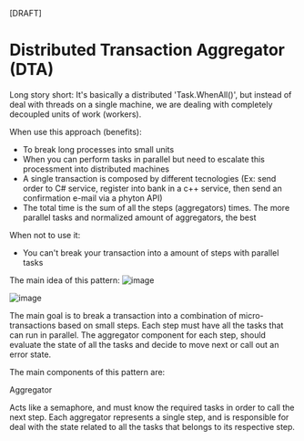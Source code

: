 [DRAFT]

# Distributed Transaction Aggregator (DTA)

Long story short: It's basically a distributed 'Task.WhenAll()', but instead of deal with threads on a single machine, we are dealing with completely decoupled units of work (workers).

When use this approach (benefits):
- To break long processes into small units
- When you can perform tasks in parallel but need to escalate this processment into distributed machines
- A single transaction is composed by different tecnologies (Ex: send order to C# service, register into bank in a c++ service, then send an confirmation e-mail via a phyton API)
- The total time is the sum of all the steps (aggregators) times. The more parallel tasks and normalized amount of aggregators, the best

When not to use it:
- You can't break your transaction into a amount of steps with parallel tasks

The main idea of this pattern:
![image](https://user-images.githubusercontent.com/8673745/210102138-99e31d8d-2a08-4d0f-986c-0413e0919fd1.png)

![image](https://user-images.githubusercontent.com/8673745/210102156-5e57986c-4345-45b0-9e54-2e460f8f7006.png)

The main goal is to break a transaction into a combination of micro-transactions based on small steps. Each step must have all the tasks that can run in parallel. The aggregator component for each step, should evaluate the state of all the tasks and decide to move next or call out an error state.

The main components of this pattern are:

Aggregator

Acts like a semaphore, and must know the required tasks in order to call the next step. Each aggregator represents a single step, and is responsible for deal with the state related to all the tasks that belongs to its respective step.




